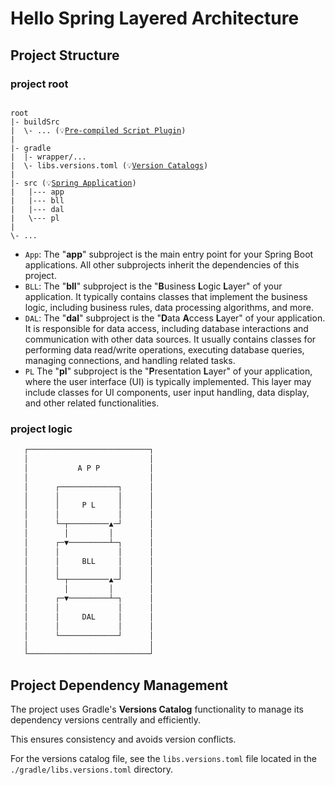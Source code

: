 # Hello Spring Layered Architecture

## Project Structure

### project root

<pre><code>
root
|- buildSrc
|  \- ... (💡<a href="https://docs.gradle.org/current/userguide/writing_plugins.html#pre_compiled_script_plugin">Pre-compiled Script Plugin</a>)
|
|- gradle
|  |- wrapper/...
|  \- libs.versions.toml (💡<a href="https://docs.gradle.org/current/userguide/version_catalogs.html">Version Catalogs</a>)
|
|- src (💡<a href="https://spring.io/">Spring Application</a>)
|   |--- app
|   |--- bll
|   |--- dal
|   \--- pl
|
\- ...
</code></pre>


- `App`:
  The "**app**" subproject is the main entry point for your Spring Boot applications.
  All other subprojects inherit the dependencies of this project.
- `BLL`:
  The "**bll**" subproject is the "**B**usiness **L**ogic **L**ayer" of your application.
  It typically contains classes that implement the business logic, including business rules, data processing algorithms,
  and more.
- `DAL`:
  The "**dal**" subproject is the "**D**ata **A**ccess **L**ayer" of your application.
  It is responsible for data access, including database interactions and communication
  with other data sources. It usually contains classes for performing data read/write
  operations, executing database queries, managing connections, and handling related tasks.
- `PL`
    The "**pl**" subproject is the "**P**resentation **L**ayer" of your application, where
    the user interface (UI) is typically implemented. This layer may include classes for UI
    components, user input handling, data display, and other related functionalities.

### project logic

```txt
   ┌───────────────────────────┐
   │                           │
   │           A P P           │
   │                           │
   │      ┌─────────────┐      │
   │      │             │      │ 
   │      │     P L     │      │ 
   │      │             │      │ 
   │      └─┬─────────▲─┘      │ 
   │        │         │        │ 
   │      ┌─▼─────────┴─┐      │ 
   │      │             │      │ 
   │      │     BLL     │      │ 
   │      │             │      │ 
   │      └─┬─────────▲─┘      │ 
   │        │         │        │ 
   │      ┌─▼─────────┴─┐      │ 
   │      │             │      │ 
   │      │     DAL     │      │ 
   │      │             │      │ 
   │      └─────────────┘      │ 
   │                           │  
   └───────────────────────────┘              
```




## Project Dependency Management

The project uses Gradle's **Versions Catalog** functionality
to manage its dependency versions centrally and efficiently.

This ensures consistency and avoids version conflicts.

For the versions catalog file, see the `libs.versions.toml` file located in the 
`./gradle/libs.versions.toml` directory. 